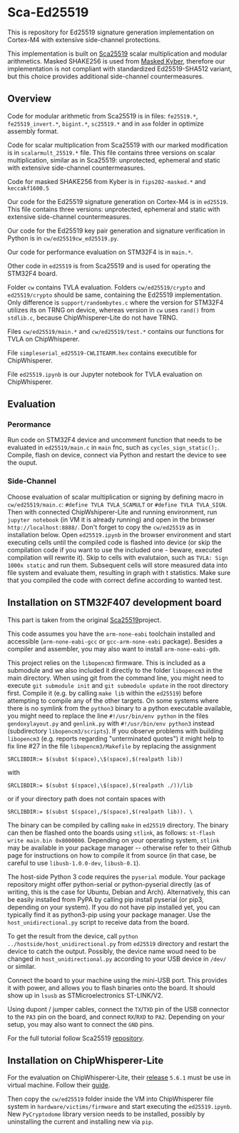 # Sca-Ed25519

This is repository for Ed25519 signature generation implementation on Cortex-M4 with extensive side-channel protections.

This implementation is built on [Sca25519](https://github.com/sca-secure-library-sca25519/sca25519) scalar multiplication and modular arithmetics. Masked SHAKE256 is used from [Masked Kyber](https://github.com/masked-kyber-m4/mkm4), therefore our implementation is not compliant with standardized Ed25519-SHA512 variant, but this choice provides additional side-channel countermeasures.

## Overview

Code for modular arithmetic from Sca25519 is in files: `fe25519.*`, `fe25519_invert.*`, `bigint.*`, `sc25519.*` and in `asm` folder in optimize assembly format.

Code for scalar multiplication from Sca25519 with our marked modification is in `scalarmult_25519.*` file. This file contains three versions on scalar multiplication, similar as in Sca25519: unprotected, ephemeral and static with extensive side-channel countermeasures.

Code for masked SHAKE256 from Kyber is in `fips202-masked.*` and `keccakf1600.S`

Our code for the Ed25519 signature generation on Cortex-M4 is in `ed25519`. This file contains three versions: unprotected, ephemeral and static with extensive side-channel countermeasures.

Our code for the Ed25519 key pair generation and signature verification in Python is in `cw/ed25519cw_ed25519.py`.

Our code for performance evaluation on STM32F4 is in `main.*`.

Other code in `ed25519` is from Sca25519 and is used for operating the STM32F4 board.

Folder `cw` contains TVLA evaluation. Folders `cw/ed25519/crypto` and `ed25519/crypto` should be same, containing the Ed25519 implementation. Only difference is `support/randombytes.c` where the version for STM32F4 utilizes its on TRNG on device, whereas version in `cw` uses `rand()` from `stdlib.c`, because ChipWhisperer-Lite do not have TRNG. 

Files `cw/ed25519/main.*` and `cw/ed25519/test.*` contains our functions for TVLA on ChipWhisperer.

File `simpleserial_ed25519-CWLITEARM.hex` contains executible for ChipWhisperer.

File `ed25519.ipynb` is our Jupyter notebook for TVLA evaluation on ChipWhisperer.

## Evaluation

### Perormance

Run code on STM32F4 device and uncomment function that needs to be evaluated in `ed25519/main.c` in `main` fnc, such as `cycles_sign_static();`. Compile, flash on device, connect via Python and restart the device to see the ouput.

### Side-Channel

Choose evaluation of scalar multiplication or signing by defining macro in `cw/ed25519/main.c`: `#define TVLA TVLA_SCAMULT` or `#define TVLA TVLA_SIGN`. Then with connected ChipWshiperer-Lite and running environment, run `jupyter notebook` (in VM it is already running) and open in the browser `http://localhost:8888/`. Don't forget to copy the `cw/ed25519` as in installation below. Open `ed25519.ipynb` in the browser environment and start executing cells until the compiled code is flashed into device (or skip the compilation code if you want to use the included one - beware, executed compilation will rewrite it). Skip to cells with evalutaion, such as `TVLA: Sign 1000x static` and run them. Subsequent cells will store measured data into file system and evaluate them, resulting in graph with t statistics. Make sure that you compiled the code with correct define according to wanted test.

## Installation on STM32F407 development board

This part is taken from the original [Sca25519](https://github.com/sca-secure-library-sca25519/sca25519)project.

This code assumes you have the `arm-none-eabi` toolchain installed and accessible (`arm-none-eabi-gcc` or `gcc-arm-none-eabi` package).
Besides a compiler and assembler, you may also want to install `arm-none-eabi-gdb`.

This project relies on the `libopencm3` firmware. This is included as a submodule and we also included it directly to the folder `libopencm3` in the main directory. When using git from the command line, you might need to execute `git submodule init` and `git submodule update` in the root directory first. Compile it (e.g. by calling `make lib` within the `ed25519`) before attempting to compile any of the other targets. On some systems where there is no symlink from the `python3` binary to a python executable available, you might need to replace the line `#!/usr/bin/env python` in the files `gendoxylayout.py` and `genlink.py` with `#!/usr/bin/env python3` instead (subdirectory `libopencm3/scripts`). If you observe problems with building `libopencm3` (e.g. reports regarding "unterminated quotes") it might help to fix line #27 in the file `libopencm3/Makefile` by replacing the assignment

`SRCLIBDIR:= $(subst $(space),\$(space),$(realpath lib))`

with

`SRCLIBDIR:= $(subst $(space),\$(space),$(realpath ./))/lib`

or if your directory path does not contain spaces with

`SRCLIBDIR:= $(subst $(space),/$(space),$(realpath lib)). \`

The binary can be compiled by calling `make` in `ed25519` directory. The binary can then be flashed onto the boards using `stlink`, as follows: `st-flash write main.bin 0x8000000`. Depending on your operating system, `stlink` may be available in your package manager -- otherwise refer to their Github page for instructions on how to compile it from source (in that case, be careful to use `libusb-1.0.0-dev`, `libusb-0.1`).

The host-side Python 3 code requires the `pyserial` module. Your package repository might offer python-serial or python-pyserial directly (as of writing, this is the case for Ubuntu, Debian and Arch). Alternatively, this can be easily installed from PyPA by calling pip install pyserial (or pip3, depending on your system). If you do not have pip installed yet, you can typically find it as python3-pip using your package manager. Use the `host_unidirectional.py` script to receive data from the board.

To get the result from the device, call `python ../hostside/host_unidirectional.py` from `ed25519` directory and restart the device to catch the output. Possibly, the device name woud need to be changed in `host_unidirectional.py` according to your USB device in `/dev/` or similar.

Connect the board to your machine using the mini-USB port. This provides it with power, and allows you to flash binaries onto the board. It should show up in `lsusb` as STMicroelectronics ST-LINK/V2.

Using dupont / jumper cables, connect the `TX`/`TXD` pin of the USB connector to the `PA3` pin on the board, and connect `RX`/`RXD` to `PA2`. Depending on your setup, you may also want to connect the `GND` pins.

For the full tutorial follow Sca25519 [repository](https://github.com/sca-secure-library-sca25519/sca25519).

## Installation on ChipWhisperer-Lite

For the evaluation on ChipWhisperer-Lite, their [release](https://github.com/newaetech/chipwhisperer/releases/tag/5.6.1) `5.6.1` must be use in virtual machine. Follow their [guide](https://chipwhisperer.readthedocs.io/en/latest/virtual-box-inst.html).

Then copy the `cw/ed25519` folder inside the VM into ChipWhisperer file system in `hardware/victims/firmware` and start executing the `ed25519.ipynb`. New `PyCryptodome` library version needs to be installed, possibly by uninstalling the current and installing new via `pip`.